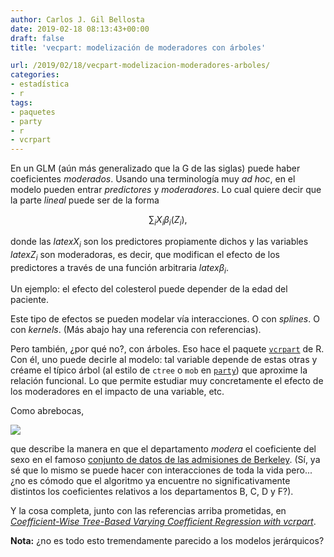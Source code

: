 ```yaml
---
author: Carlos J. Gil Bellosta
date: 2019-02-18 08:13:43+00:00
draft: false
title: 'vecpart: modelización de moderadores con árboles'

url: /2019/02/18/vecpart-modelizacion-moderadores-arboles/
categories:
- estadística
- r
tags:
- paquetes
- party
- r
- vcrpart
---
```


En un GLM (aún más generalizado que la G de las siglas) puede haber coeficientes _moderados_. Usando una terminología muy _ad hoc_, en el modelo  pueden entrar _predictores_ y _moderadores_. Lo cual quiere decir que la parte _lineal_ puede ser de la forma

$$\sum_i X_i \beta_i(Z_i),$$

donde las $latex X_i$ son los predictores propiamente dichos y las variables $latex Z_i$ son moderadoras, es decir, que modifican el efecto de los predictores a través de una función arbitraria $latex \beta_i$.

Un ejemplo: el efecto del colesterol puede depender de la edad del paciente.

Este tipo de efectos se pueden modelar vía interacciones. O con _splines_. O con _kernels_. (Más abajo hay una referencia con referencias).

Pero también, ¿por qué no?, con árboles. Eso hace el paquete [`vcrpart`](https://CRAN.R-project.org/package=vcrpart) de R. Con él, uno puede decirle al modelo: tal variable depende de estas otras y créame el típico árbol (al estilo de `ctree` o `mob` en [`party`](https://CRAN.R-project.org/package=party)) que aproxime la relación funcional. Lo que permite estudiar muy concretamente el efecto de los moderadores en el impacto de una variable, etc.

Como abrebocas,

![](/wp-uploads/2019/02/vrcpart.png)

que describe la manera en que el departamento _modera_ el coeficiente del sexo en el famoso [conjunto de datos de las admisiones de Berkeley](https://stat.ethz.ch/R-manual/R-devel/library/datasets/html/UCBAdmissions.html). (Sí, ya sé que lo mismo se puede hacer con interacciones de toda la vida pero... ¿no es cómodo que el algoritmo ya encuentre no significativamente distintos los coeficientes relativos a los departamentos B, C, D y F?).

Y la cosa completa, junto con las referencias arriba prometidas, en [_Coefficient-Wise Tree-Based Varying Coefficient Regression with vcrpart_](https://www.jstatsoft.org/article/view/v080i06).

**Nota:** ¿no es todo esto tremendamente parecido a los modelos jerárquicos?



